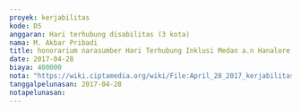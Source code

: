 ```yaml
---
proyek: kerjabilitas
kode: D5
anggaran: Hari terhubung disabilitas (3 kota)
nama: M. Akbar Pribadi
title: honorarium narasumber Hari Terhubung Inklusi Medan a.n Hanalore Simanjuntak
date: 2017-04-28
biaya: 400000
nota: "https://wiki.ciptamedia.org/wiki/File:April_28_2017_kerjabilitas_D5_fee_narsum_1_akbar.jpg"
tanggalpelunasan: 2017-04-28
notapelunasan:
---
```


